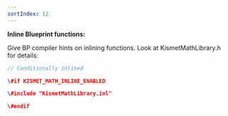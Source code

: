 ```yaml
---
sortIndex: 12
---
```


**Inline Blueprint functions:**

Give BP compiler hints on inlining functions. Look at KismetMathLibrary.h for details:

```cpp
// Conditionally inlined

\#if KISMET_MATH_INLINE_ENABLED

\#include "KismetMathLibrary.inl"

\#endif
```
